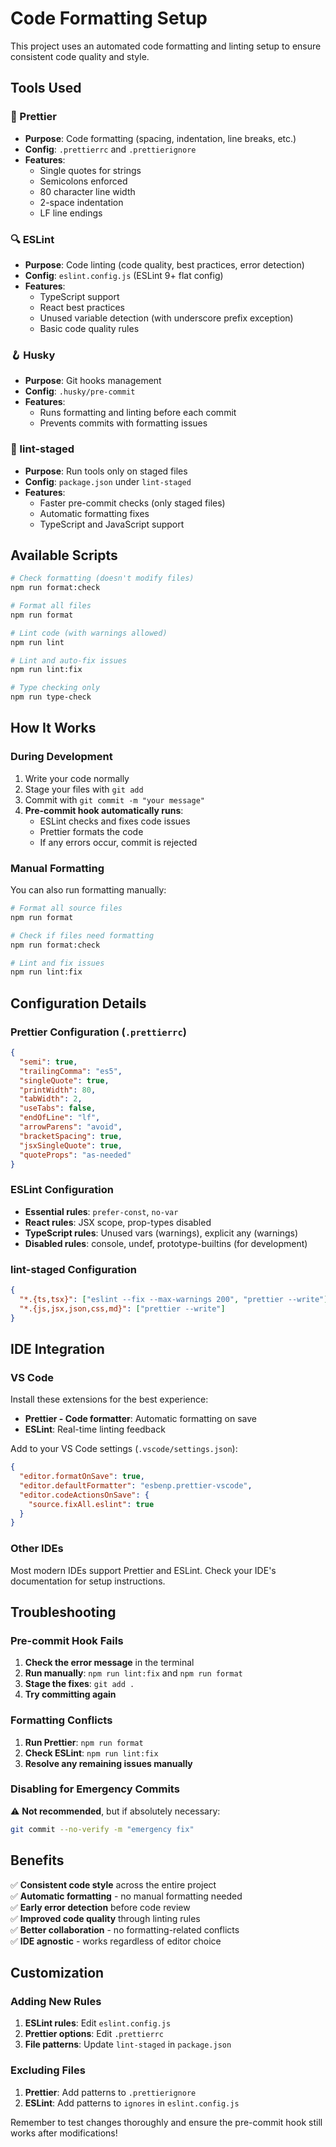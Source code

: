 # Code Formatting Setup

This project uses an automated code formatting and linting setup to ensure consistent code quality and style.

## Tools Used

### 🎨 Prettier

- **Purpose**: Code formatting (spacing, indentation, line breaks, etc.)
- **Config**: `.prettierrc` and `.prettierignore`
- **Features**:
  - Single quotes for strings
  - Semicolons enforced
  - 80 character line width
  - 2-space indentation
  - LF line endings

### 🔍 ESLint

- **Purpose**: Code linting (code quality, best practices, error detection)
- **Config**: `eslint.config.js` (ESLint 9+ flat config)
- **Features**:
  - TypeScript support
  - React best practices
  - Unused variable detection (with underscore prefix exception)
  - Basic code quality rules

### 🪝 Husky

- **Purpose**: Git hooks management
- **Config**: `.husky/pre-commit`
- **Features**:
  - Runs formatting and linting before each commit
  - Prevents commits with formatting issues

### 🧹 lint-staged

- **Purpose**: Run tools only on staged files
- **Config**: `package.json` under `lint-staged`
- **Features**:
  - Faster pre-commit checks (only staged files)
  - Automatic formatting fixes
  - TypeScript and JavaScript support

## Available Scripts

```bash
# Check formatting (doesn't modify files)
npm run format:check

# Format all files
npm run format

# Lint code (with warnings allowed)
npm run lint

# Lint and auto-fix issues
npm run lint:fix

# Type checking only
npm run type-check
```

## How It Works

### During Development

1. Write your code normally
2. Stage your files with `git add`
3. Commit with `git commit -m "your message"`
4. **Pre-commit hook automatically runs**:
   - ESLint checks and fixes code issues
   - Prettier formats the code
   - If any errors occur, commit is rejected

### Manual Formatting

You can also run formatting manually:

```bash
# Format all source files
npm run format

# Check if files need formatting
npm run format:check

# Lint and fix issues
npm run lint:fix
```

## Configuration Details

### Prettier Configuration (`.prettierrc`)

```json
{
  "semi": true,
  "trailingComma": "es5",
  "singleQuote": true,
  "printWidth": 80,
  "tabWidth": 2,
  "useTabs": false,
  "endOfLine": "lf",
  "arrowParens": "avoid",
  "bracketSpacing": true,
  "jsxSingleQuote": true,
  "quoteProps": "as-needed"
}
```

### ESLint Configuration

- **Essential rules**: `prefer-const`, `no-var`
- **React rules**: JSX scope, prop-types disabled
- **TypeScript rules**: Unused vars (warnings), explicit any (warnings)
- **Disabled rules**: console, undef, prototype-builtins (for development)

### lint-staged Configuration

```json
{
  "*.{ts,tsx}": ["eslint --fix --max-warnings 200", "prettier --write"],
  "*.{js,jsx,json,css,md}": ["prettier --write"]
}
```

## IDE Integration

### VS Code

Install these extensions for the best experience:

- **Prettier - Code formatter**: Automatic formatting on save
- **ESLint**: Real-time linting feedback

Add to your VS Code settings (`.vscode/settings.json`):

```json
{
  "editor.formatOnSave": true,
  "editor.defaultFormatter": "esbenp.prettier-vscode",
  "editor.codeActionsOnSave": {
    "source.fixAll.eslint": true
  }
}
```

### Other IDEs

Most modern IDEs support Prettier and ESLint. Check your IDE's documentation for setup instructions.

## Troubleshooting

### Pre-commit Hook Fails

1. **Check the error message** in the terminal
2. **Run manually**: `npm run lint:fix` and `npm run format`
3. **Stage the fixes**: `git add .`
4. **Try committing again**

### Formatting Conflicts

1. **Run Prettier**: `npm run format`
2. **Check ESLint**: `npm run lint:fix`
3. **Resolve any remaining issues manually**

### Disabling for Emergency Commits

⚠️ **Not recommended**, but if absolutely necessary:

```bash
git commit --no-verify -m "emergency fix"
```

## Benefits

✅ **Consistent code style** across the entire project  
✅ **Automatic formatting** - no manual formatting needed  
✅ **Early error detection** before code review  
✅ **Improved code quality** through linting rules  
✅ **Better collaboration** - no formatting-related conflicts  
✅ **IDE agnostic** - works regardless of editor choice

## Customization

### Adding New Rules

1. **ESLint rules**: Edit `eslint.config.js`
2. **Prettier options**: Edit `.prettierrc`
3. **File patterns**: Update `lint-staged` in `package.json`

### Excluding Files

1. **Prettier**: Add patterns to `.prettierignore`
2. **ESLint**: Add patterns to `ignores` in `eslint.config.js`

Remember to test changes thoroughly and ensure the pre-commit hook still works after modifications!
